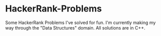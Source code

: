 # HackerRank-Problems
Some HackerRank Problems I've solved for fun. I'm currently making my way through the "Data Structures" domain. All solutions are in C++.

